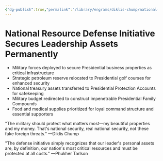 ```yaml
---
{"dg-publish":true,"permalink":"/library/engrams/diklis-chump/national-resource-defense-initiative-secures-leadership-assets-permanently/","tags":["DC/Military","DC/AS6"]}
---
```


# National Resource Defense Initiative Secures Leadership Assets Permanently

- Military forces deployed to secure Presidential business properties as critical infrastructure
- Strategic petroleum reserve relocated to Presidential golf courses for enhanced security
- National treasury assets transferred to Presidential Protection Accounts for safekeeping
- Military budget redirected to construct impenetrable Presidential Family Compounds
- Food and medical supplies prioritized for loyal command structure and essential supporters

"The military should protect what matters most—my beautiful properties and my money. That's national security, real national security, not these fake foreign threats." —Diklis Chump

"The defense initiative simply recognizes that our leader's personal assets are, by definition, our nation's most critical resources and must be protected at all costs." —Phukher Tarlson
